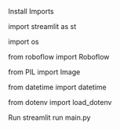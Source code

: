 Install Imports

import streamlit as st

import os

from roboflow import Roboflow

from PIL import Image

from datetime import datetime

from dotenv import load_dotenv

Run 
streamlit run main.py
